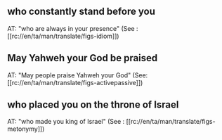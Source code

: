 ## who constantly stand before you ##

AT: "who are always in your presence" (See : [[rc://en/ta/man/translate/figs-idiom]])

## May Yahweh your God be praised ##

AT: "May people praise Yahweh your God" (See: [[rc://en/ta/man/translate/figs-activepassive]])

## who placed you on the throne of Israel ##

AT: "who made you king of Israel" (See : [[rc://en/ta/man/translate/figs-metonymy]])